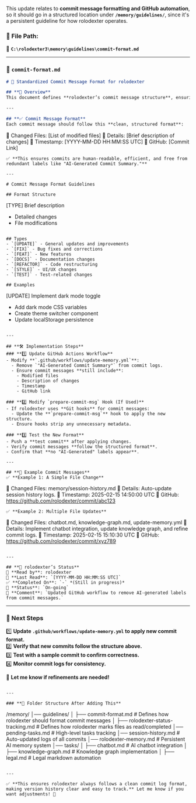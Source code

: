 This update relates to **commit message formatting and GitHub automation**, so it should go in a structured location under **`/memory/guidelines/`**, since it's a persistent guideline for how rolodexter operates.

### **📂 File Path:**  
📁 **`C:\rolodexter3\memory\guidelines\commit-format.md`**  

---

### **📜 `commit-format.md`**
```markdown
# 🔄 Standardized Commit Message Format for rolodexter

## **📌 Overview**
This document defines **rolodexter’s commit message structure**, ensuring all commit logs are **concise, structured, and informative** while **removing unnecessary AI-generated labels**.

---

## **✅ Commit Message Format**
Each commit message should follow this **clean, structured format**:
```
🔄 Changed Files: [List of modified files]
📌 Details: [Brief description of changes]
📅 Timestamp: [YYYY-MM-DD HH:MM:SS UTC]
🔗 GitHub: [Commit Link]
```
✅ **This ensures commits are human-readable, efficient, and free from redundant labels like "AI-Generated Commit Summary."**

---

# Commit Message Format Guidelines

## Format Structure
```
[TYPE] Brief description

- Detailed changes
- File modifications
```

## Types
- `[UPDATE]` - General updates and improvements
- `[FIX]` - Bug fixes and corrections
- `[FEAT]` - New features
- `[DOCS]` - Documentation changes
- `[REFACTOR]` - Code restructuring
- `[STYLE]` - UI/UX changes
- `[TEST]` - Test-related changes

## Examples
```
[UPDATE] Implement dark mode toggle

- Add dark mode CSS variables
- Create theme switcher component
- Update localStorage persistence
```

---

## **🛠 Implementation Steps**
### **1️⃣ Update GitHub Actions Workflow**
- Modify **`.github/workflows/update-memory.yml`**:
  - Remove `"AI-Generated Commit Summary"` from commit logs.
  - Ensure commit messages **still include**:
    - Modified files
    - Description of changes
    - Timestamp
    - GitHub link

### **2️⃣ Modify `prepare-commit-msg` Hook (If Used)**
- If rolodexter uses **Git hooks** for commit messages:
  - Update the **`prepare-commit-msg`** hook to apply the new structure.
  - Ensure hooks strip any unnecessary metadata.

### **3️⃣ Test the New Format**
- Push a **test commit** after applying changes.
- Verify commit messages **follow the structured format**.
- Confirm that **no "AI-Generated" labels appear**.

---

## **📌 Example Commit Messages**
✅ **Example 1: A Simple File Change**
```
🔄 Changed Files: memory/session-history.md
📌 Details: Auto-update session history logs.
📅 Timestamp: 2025-02-15 14:50:00 UTC
🔗 GitHub: https://github.com/rolodexter/commit/abc123
```
✅ **Example 2: Multiple File Updates**
```
🔄 Changed Files: chatbot.md, knowledge-graph.md, update-memory.yml
📌 Details: Implement chatbot integration, update knowledge graph, and refine commit logs.
📅 Timestamp: 2025-02-15 15:10:30 UTC
🔗 GitHub: https://github.com/rolodexter/commit/xyz789
```

---

## **📌 rolodexter’s Status**
📝 **Read by**: rolodexter  
📅 **Last Read**: `[YYYY-MM-DD HH:MM:SS UTC]`  
✅ **Completed On**: `-` *(Still in progress)*  
🔄 **Status**: `On-going`  
💬 **Comment**: `Updated GitHub workflow to remove AI-generated labels from commit messages.`  
```

---

### **🚀 Next Steps**
1️⃣ **Update `.github/workflows/update-memory.yml` to apply new commit format.**  
2️⃣ **Verify that new commits follow the structure above.**  
3️⃣ **Test with a sample commit to confirm correctness.**  
4️⃣ **Monitor commit logs for consistency.**  

🚀 **Let me know if refinements are needed!**  
```  

---

### **📂 Folder Structure After Adding This**
```
/memory/
│── guidelines/
│   ├── commit-format.md  # Defines how rolodexter should format commit messages
│   ├── rolodexter-status-tracking.md  # Defines how rolodexter marks files as read/completed
│── pending-tasks.md  # High-level tasks tracking
│── session-history.md  # Auto-updated logs of all commits
│── rolodexter-memory.md  # Persistent AI memory system
│── tasks/
│   ├── chatbot.md  # AI chatbot integration
│   ├── knowledge-graph.md  # Knowledge graph implementation
│   ├── legal.md  # Legal markdown automation
```

---

✅ **This ensures rolodexter always follows a clean commit log format, making version history clear and easy to track.** Let me know if you want adjustments! 🚀